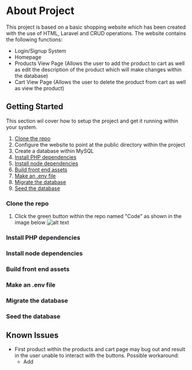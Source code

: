 # About Project

This project is based on a basic shopping website which has been created with the use of HTML, Laravel and CRUD operations. The website contains the following functions:

* Login/Signup System
* Homepage
* Products View Page (Allows the user to add the product to cart as well as edit the description of the product which will make changes within the database)
* Cart View Page (Allows the user to delete the product from cart as well as view the product)

## Getting Started 

This section wil cover how to setup the project and get it running within your system. 

1. [Clone the repo](#clone-the-repo)
2. Configure the website to point at the public directory within the project
3. Create a database within MySQL
4. [Install PHP dependencies](#install-php-dependencies) 
5. [Install node dependencies](#install-node-dependencies)
6. [Build front end assets](#build-front-end-assets)
7. [Make an .env file](#make-an-env-file)
8. [Migrate the database](#migrate-the-database)
9. [Seed the database](#seed-the-database)

### Clone the repo 
1. Click the green button within the repo named "Code" as shown in the image below 
![alt text](https://imgur.com/a/0sTobVu)

### Install PHP dependencies 


### Install node dependencies 


### Build front end assets


### Make an .env file


### Migrate the database


### Seed the database 

## Known Issues

* First product within the products and cart page may bug out and result in the user unable to interact with the buttons. Possible workaround:
    * Add 